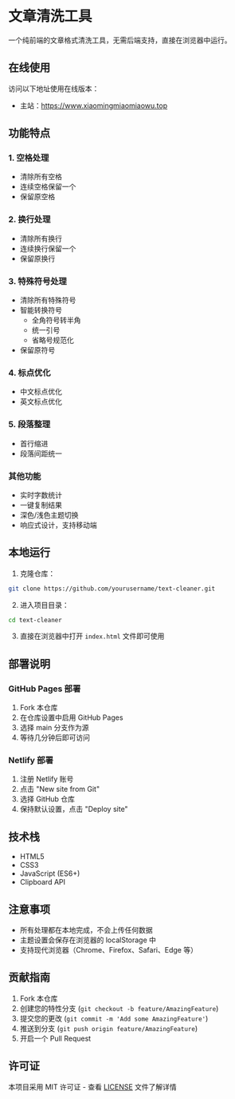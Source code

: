 # 文章清洗工具

一个纯前端的文章格式清洗工具，无需后端支持，直接在浏览器中运行。

## 在线使用

访问以下地址使用在线版本：
- 主站：https://www.xiaomingmiaomiaowu.top

## 功能特点

### 1. 空格处理
- 清除所有空格
- 连续空格保留一个
- 保留原空格

### 2. 换行处理
- 清除所有换行
- 连续换行保留一个
- 保留原换行

### 3. 特殊符号处理
- 清除所有特殊符号
- 智能转换符号
  - 全角符号转半角
  - 统一引号
  - 省略号规范化
- 保留原符号

### 4. 标点优化
- 中文标点优化
- 英文标点优化

### 5. 段落整理
- 首行缩进
- 段落间距统一

### 其他功能
- 实时字数统计
- 一键复制结果
- 深色/浅色主题切换
- 响应式设计，支持移动端

## 本地运行

1. 克隆仓库：
```bash
git clone https://github.com/yourusername/text-cleaner.git
```

2. 进入项目目录：
```bash
cd text-cleaner
```

3. 直接在浏览器中打开 `index.html` 文件即可使用

## 部署说明

### GitHub Pages 部署
1. Fork 本仓库
2. 在仓库设置中启用 GitHub Pages
3. 选择 main 分支作为源
4. 等待几分钟后即可访问

### Netlify 部署
1. 注册 Netlify 账号
2. 点击 "New site from Git"
3. 选择 GitHub 仓库
4. 保持默认设置，点击 "Deploy site"

## 技术栈

- HTML5
- CSS3
- JavaScript (ES6+)
- Clipboard API

## 注意事项

- 所有处理都在本地完成，不会上传任何数据
- 主题设置会保存在浏览器的 localStorage 中
- 支持现代浏览器（Chrome、Firefox、Safari、Edge 等）

## 贡献指南

1. Fork 本仓库
2. 创建您的特性分支 (`git checkout -b feature/AmazingFeature`)
3. 提交您的更改 (`git commit -m 'Add some AmazingFeature'`)
4. 推送到分支 (`git push origin feature/AmazingFeature`)
5. 开启一个 Pull Request

## 许可证

本项目采用 MIT 许可证 - 查看 [LICENSE](LICENSE) 文件了解详情 
